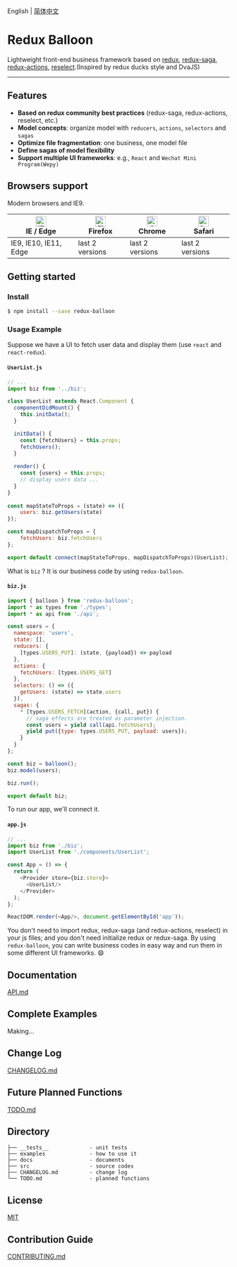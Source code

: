 English | [简体中文](https://github.com/IAMSUPERMONKEY/redux-balloon/blob/master/README.zh-CN.md)



# Redux Balloon

Lightweight front-end business framework based on [redux](https://github.com/reduxjs/redux), [redux-saga](https://github.com/redux-saga/redux-saga), [redux-actions](https://github.com/redux-utilities/redux-actions), [reselect](https://github.com/reduxjs/reselect).(Inspired by redux ducks style and DvaJS)

---



## Features

- **Based on redux community best practices** (redux-saga, redux-actions, reselect, etc.)
- **Model concepts**: organize model with `reducers`, `actions`, `selectors` and `sagas`
- **Optimize file fragmentation**: one business, one model file
- **Define sagas of model flexibility**
- **Support multiple UI frameworks**: e.g., `React` and `Wechat Mini Program(Wepy)`   



## Browsers support

Modern browsers and IE9.

| [<img src="https://raw.githubusercontent.com/alrra/browser-logos/master/src/edge/edge_48x48.png" alt="IE / Edge" width="24px" height="24px" />](http://godban.github.io/browsers-support-badges/)</br>IE / Edge | [<img src="https://raw.githubusercontent.com/alrra/browser-logos/master/src/firefox/firefox_48x48.png" alt="Firefox" width="24px" height="24px" />](http://godban.github.io/browsers-support-badges/)</br>Firefox | [<img src="https://raw.githubusercontent.com/alrra/browser-logos/master/src/chrome/chrome_48x48.png" alt="Chrome" width="24px" height="24px" />](http://godban.github.io/browsers-support-badges/)</br>Chrome | [<img src="https://raw.githubusercontent.com/alrra/browser-logos/master/src/safari/safari_48x48.png" alt="Safari" width="24px" height="24px" />](http://godban.github.io/browsers-support-badges/)</br>Safari |
| --------- | --------- | --------- | --------- |
| IE9, IE10, IE11, Edge| last 2 versions| last 2 versions| last 2 versions |



## Getting started

### Install

```bash
$ npm install --save redux-balloon
```



### Usage Example

Suppose we have a UI to fetch user data and display them (use `react` and `react-redux`).

#### `UserList.js`

```javascript
// ...
import biz from '../biz';

class UserList extends React.Component {
  componentDidMount() {
  	this.initData();
  }

  initData() {
    const {fetchUsers} = this.props;
    fetchUsers();
  }
  
  render() {
    const {users} = this.props;
    // display users data ...
  }
}
  
const mapStateToProps = (state) => ({
    users: biz.getUsers(state)
});

const mapDispatchToProps = {
    fetchUsers: biz.fetchUsers
};

export default connect(mapStateToProps, mapDispatchToProps)(UserList);
```



What is `biz` ? It is our business code by using `redux-balloon`.

#### `biz.js`

```javascript
import { balloon } from 'redux-balloon';
import * as types from './types';
import * as api from './api';

const users = {
  namespace: 'users',
  state: [],
  reducers: {
    [types.USERS_PUT]: (state, {payload}) => payload
  },
  actions: {
    fetchUsers: [types.USERS_GET]
  },
  selectors: () => ({
    getUsers: (state) => state.users
  }),
  sagas: {
    * [types.USERS_FETCH](action, {call, put}) {
      // saga effects are treated as parameter injection.
      const users = yield call(api.fetchUsers);
      yield put({type: types.USERS_PUT, payload: users});
    }
  }
};

const biz = balloon();
biz.model(users);

biz.run();

export default biz;
```



To run our app, we'll connect it. 

#### `app.js`

```javascript
// ...
import biz from './biz';
import UserList from './components/UserList';

const App = () => {
  return (
    <Provider store={biz.store}>
      <UserList/>
    </Provider>
  );
};

ReactDOM.render(<App/>, document.getElementById('app'));
```



You don't need to import redux, redux-saga (and redux-actions, reselect) in your js files; and you don't need initialize redux or redux-saga. By using `redux-balloon`, you can write business codes in easy way and run them in some different UI frameworks. :smile:



## Documentation

[API.md](https://github.com/IAMSUPERMONKEY/redux-balloon/blob/master/docs/en/API.md)



## Complete Examples

Making...



## Change Log

[CHANGELOG.md](https://github.com/IAMSUPERMONKEY/redux-balloon/blob/master/CHANGELOG.md)



## Future Planned Functions

[TODO.md](https://github.com/IAMSUPERMONKEY/redux-balloon/blob/master/TODO.md)



## Directory

```
├── __tests__             - unit tests
├── examples              - how to use it
├── docs                  - documents
├── src                   - source codes
├── CHANGELOG.md          - change log
└── TODO.md               - planned functions
```



## License

[MIT](https://tldrlegal.com/license/mit-license)



## Contribution Guide

[CONTRIBUTING.md](https://github.com/IAMSUPERMONKEY/redux-balloon/blob/master/CONTRIBUTING.md)

